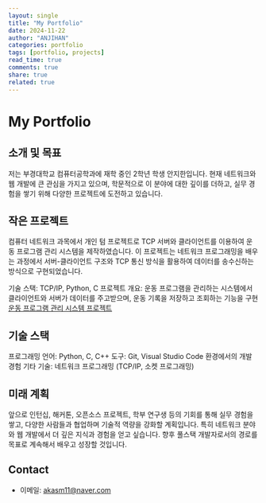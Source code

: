 ```yaml
---
layout: single
title: "My Portfolio"
date: 2024-11-22
author: "ANJIHAN"
categories: portfolio
tags: [portfolio, projects]
read_time: true
comments: true
share: true
related: true
---
```

# My Portfolio

## 소개 및 목표
저는 부경대학교 컴퓨터공학과에 재학 중인 2학년 학생 안지한입니다. 현재 네트워크와 웹 개발에 큰 관심을 가지고 있으며, 학문적으로 이 분야에 대한 깊이를 더하고, 실무 경험을 쌓기 위해 다양한 프로젝트에 도전하고 있습니다.

## 작은 프로젝트
컴퓨터 네트워크 과목에서 개인 텀 프로젝트로 TCP 서버와 클라이언트를 이용하여 운동 프로그램 관리 시스템을 제작하였습니다. 이 프로젝트는 네트워크 프로그래밍을 배우는 과정에서 서버-클라이언트 구조와 TCP 통신 방식을 활용하여 데이터를 송수신하는 방식으로 구현되었습니다.

기술 스택: TCP/IP, Python, C
프로젝트 개요: 운동 프로그램을 관리하는 시스템에서 클라이언트와 서버가 데이터를 주고받으며, 운동 기록을 저장하고 조회하는 기능을 구현
[운동 프로그램 관리 시스템 프로젝트](https://github.com/anjihan9058/anjihan9058.github.io/blob/main/projects/project.cpp)

## 기술 스택
프로그래밍 언어: Python, C, C++
도구: Git, Visual Studio Code 환경에서의 개발 경험
기타 기술: 네트워크 프로그래밍 (TCP/IP, 소켓 프로그래밍)

## 미래 계획
앞으로 인턴십, 해커톤, 오픈소스 프로젝트, 학부 연구생 등의 기회를 통해 실무 경험을 쌓고, 다양한 사람들과 협업하며 기술적 역량을 강화할 계획입니다. 특히 네트워크 분야와 웹 개발에서 더 깊은 지식과 경험을 얻고 싶습니다. 향후 풀스택 개발자로서의 경로를 목표로 계속해서 배우고 성장할 것입니다.

## Contact
- 이메일: akasm11@naver.com
